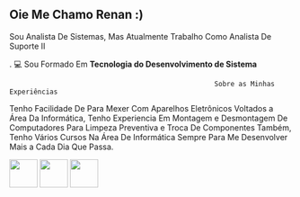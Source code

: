 ## Oie Me Chamo Renan :)

Sou Analista De Sistemas, Mas Atualmente Trabalho Como Analista De Suporte II

. 💻 Sou Formado Em **Tecnologia do Desenvolvimento de Sistema**

                                                       Sobre as Minhas Experiências

Tenho Facilidade De Para Mexer Com Aparelhos Eletrônicos Voltados a Área Da Informática, Tenho Experiencia Em Montagem e Desmontagem De Computadores Para Limpeza Preventiva e Troca De Componentes Também, Tenho Vários Cursos Na Área De Informática Sempre Para Me Desenvolver Mais a Cada Dia Que Passa.

  <img width="50"  height="50" src="https://cdn.jsdelivr.net/gh/devicons/devicon@latest/icons/html5/html5-original.svg" /> <img width="50"  height="50"  src="https://cdn.jsdelivr.net/gh/devicons/devicon@latest/icons/python/python-original.svg" />   <img width="50"  height="50" src="https://cdn.jsdelivr.net/gh/devicons/devicon@latest/icons/php/php-original.svg" />
          
          
  
          

